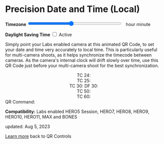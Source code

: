# Precision Date and Time (Local)

<script src="../../jquery.min.js"></script>
<script src="../../qrcodeborder.js"></script>
<style>
        #qrcode{
            width: 100%;
        }
        div{
            width: 100%;
            display: inline-block;
        }
</style>


**Timezone** <input type="range" id="tzid" name="tzid" min="-48" max="56" value="0" style="width: 300px;"><label for="tzid"></label>&nbsp;&nbsp;<b id="tztext"></b> hour <b id="tzmin"></b> minute<br>

**Daylight Saving Time** <input type="checkbox" id="tdid" name="tdid"> <label for="tdid">Active</label><br>

Simply point your Labs enabled camera at this animated QR Code, to set your date and time very accurately to local time. This is particularly useful for multi-camera shoots, as it helps synchronize the timecode between cameras. As the camera's internal clock will drift slowly over time, use this QR Code just before your multi-camera shoot for the best synchronization. 

<center>
<div id="qrcode"></div><br>
TC 24: <b id="tctext24"></b><br>
TC 25: <b id="tctext25"></b><br>
TC 30: <b id="tctext30"></b>   DF 30: <b id="dftext30"></b><br>
TC 50: <b id="tctext50"></b><br>
TC 60: <b id="tctext60"></b><br>
</center>
QR Command: <b id="qrtext"></b>

**Compatibility:** Labs enabled HERO5 Session, HERO7, HERO8, HERO9, HERO10, HERO11, MAX and BONES 
        
updated: Aug 5, 2023

[Learn more](..) back to QR Controls

<script>
var once = true;
var qrcode;
var cmd = "";
var id = 0;


function id5() {  // 5 characters, so up to 17-bit ID
  return ([1111]+1).replace(/1/g, c =>
    (c ^ crypto.getRandomValues(new Uint8Array(1))[0] % 10 >> c / 4).toString()
  );
}

function getMachineId() 
{
    let machineId = localStorage.getItem('MachineId');
    if (!machineId) {
    	//machineId = crypto.randomUUID();
        machineId = id5();
        localStorage.setItem('MachineId', machineId);
    }
    return machineId;
}

function isDaylightSavingTime(date) {
  // Get the time zone offset for the given date
  const timezoneOffsetMinutes = date.getTimezoneOffset();

  // Get the standard time zone offset for the same date but in January (non-DST period)
  const januaryOffsetMinutes = new Date(date.getFullYear(), 0, 1).getTimezoneOffset();

  // If the current offset is greater than the standard offset, it is DST
  return timezoneOffsetMinutes < januaryOffsetMinutes;
}

function isDST(date) {
  // Get the time zone offset for the given date
  const timezoneOffsetMinutes = date.getTimezoneOffset();

  // Get the standard time zone offset for the same date but in January (non-DST period)
  const januaryOffsetMinutes = new Date(date.getFullYear(), 0, 1).getTimezoneOffset();

  // If the current offset is greater than the standard offset, it is DST
  return timezoneOffsetMinutes < januaryOffsetMinutes;
}

function setTZ() {	
  var today = new Date();
  var tz,td = 0;  
  tz = today.getTimezoneOffset();
  
  if(isDST(today))
     td = 1;
  
  if(document.getElementById("tzid") !== null)
  {
	document.getElementById("tzid").value = -tz/15;	
	
	var h = Math.trunc(tz/60);
	var m = tz - h*60;
	document.getElementById("tztext").innerHTML = -h;	
	document.getElementById("tzmin").innerHTML = -m;	
  }
  
  
  if(document.getElementById("tdid") !== null)
  {
	if(td) {
		document.getElementById("tdid").checked = true;
	}
  }
}

function makeQR() {	
  if(once === true)
  {
  	id = getMachineId();  // 5 character 10-base, so up to 17-bit ID
    qrcode = new QRCode(document.getElementById("qrcode"), 
    {
      text : "oT0",
      width : 360,
      height : 360,
      correctLevel : QRCode.CorrectLevel.M
    });
    once = false;
  }
}
function padTime(i) {
  if (i < 10) {i = "0" + i;}  // add zero in front of numbers < 10
  return i;
}
function padTime1000(i) {
  if (i >= 10 && i < 100) {i = "0" + i;}  // add zero in front of numbers < 100
  else if (i < 10) {i = "00" + i;}  // add zero in front of numbers < 10
  return i;
}


function nonDropframeToDropframe(timecode) {
  // Extract hours, minutes, seconds, and frames from the timecode
  const [hours, minutes, seconds, frames] = timecode.split(':').map(Number);

  // Calculate the total number of frames
  const totalFrames = hours * 3600 * 30 + minutes * 60 * 30 + seconds * 30 + frames;

  // Calculate the number of frames to drop at each minute mark
  const framesToDrop = Math.floor((frames * 0.06) * (hours * 60 + minutes));

  // Calculate the dropframe timecode
  const dropframeFrames = totalFrames - framesToDrop;
  const dropframeHours = Math.floor(dropframeFrames / (3600 * 30));
  const dropframeMinutes = Math.floor((dropframeFrames % (3600 * 30)) / (60 * 30));
  const dropframeSeconds = Math.floor((dropframeFrames % (60 * 30)) / 30);
  const dropframeFramesRemainder = dropframeFrames % 30;

  // Format the dropframe timecode
  const dropframeTimecode = `${padZero(dropframeHours)}:${padZero(dropframeMinutes)}:${padZero(dropframeSeconds)}:${padZero(dropframeFramesRemainder)}`;

  return dropframeTimecode;
}

function padZero(number) {
  return number.toString().padStart(2, '0');
}

function timeLoop()
{
  var today;
  var yy,mm,dd,h,m,s;
  var ms,tz;
  
  today = new Date();
  yy = today.getFullYear() - 2000;
  mm = today.getMonth() + 1;
  dd = today.getDate();
  h = today.getHours();
  m = today.getMinutes();
  s = today.getSeconds();
  ms = today.getMilliseconds();
  yy = padTime(yy);
  mm = padTime(mm);
  dd = padTime(dd);
  
  var tmilli = (ms/1000) + s + (m * 60) + (h * 60 * 60);
  tmilli /= 1.001; //29.97 vs 30.0
  var fixtmilli = tmilli;
  
  h = padTime(h);
  m = padTime(m);
  s = padTime(s);
  //ms = Math.floor(ms / 10); // hundredths
  ms = padTime1000(ms);
  
  if(document.getElementById("tzid") !== null)
  {
	tz = parseInt(document.getElementById("tzid").value) * 15;	

	var H = Math.trunc(tz/60);
	var M = tz - H*60;
	document.getElementById("tztext").innerHTML = H;	
	document.getElementById("tzmin").innerHTML = M;	
	
	if(Math.trunc(tz/60) == tz/60)
		tz = tz/60;  // only need hours when precise.
  }

  var td = 0;
  if(document.getElementById("tdid") !== null) 
  {
	if(document.getElementById("tdid").checked) {
		td = 1;
	}
  }

  cmd = "oT" + yy + mm + dd + h + m + s + "." + ms + "oTD" + td + "oTZ" + tz + "oTI" + id;
  qrcode.clear(); 
  qrcode.makeCode(cmd);
  document.getElementById("qrtext").innerHTML = cmd;
  
  var tc25 = h + ":" + m + ":" + s + ":" + padTime(Math.trunc(ms * 25 / 1000));
  var tc50 = h + ":" + m + ":" + s + ":" + padTime(Math.trunc(ms * 50 / 1000));
   
  h = Math.trunc(tmilli / (60 * 60));  tmilli -= h * (60 * 60);
  m = Math.trunc(tmilli / (60 ));  tmilli -= m * (60);
  s = Math.trunc(tmilli);  tmilli -= s;
  ms = Math.trunc(tmilli * 1000);
  
  h = padTime(h);
  m = padTime(m);
  s = padTime(s);
   
  var tc24 = h + ":" + m + ":" + s + ":" + padTime(Math.trunc(ms * 24 / 1000));
  var tc30 = h + ":" + m + ":" + s + ":" + padTime(Math.trunc(ms * 30 / 1000));
  var tc60 = h + ":" + m + ":" + s + ":" + padTime(Math.trunc(ms * 60 / 1000));
 
  var df30 = nonDropframeToDropframe(tc30);
 
  document.getElementById("tctext24").innerHTML = tc24;  
  document.getElementById("tctext25").innerHTML = tc25;  
  document.getElementById("tctext30").innerHTML = tc30;  
  document.getElementById("dftext30").innerHTML = df30;  
  document.getElementById("tctext50").innerHTML = tc50;  
  document.getElementById("tctext60").innerHTML = tc60;
   
  var t = setTimeout(timeLoop, 10);
}

function myReloadFunction() {
  location.reload();
}

makeQR();
setTZ();
timeLoop();

</script>
